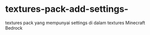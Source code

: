 # textures-pack-add-settings-
textures pack yang mempunyai settings di dalam textures Minecraft Bedrock 
